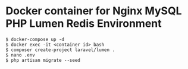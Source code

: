 # Docker container for Nginx MySQL PHP Lumen Redis Environment

```
$ docker-compose up -d
$ docker exec -it <container id> bash
$ composer create-project laravel/lumen .
$ nano .env
$ php artisan migrate --seed
```
